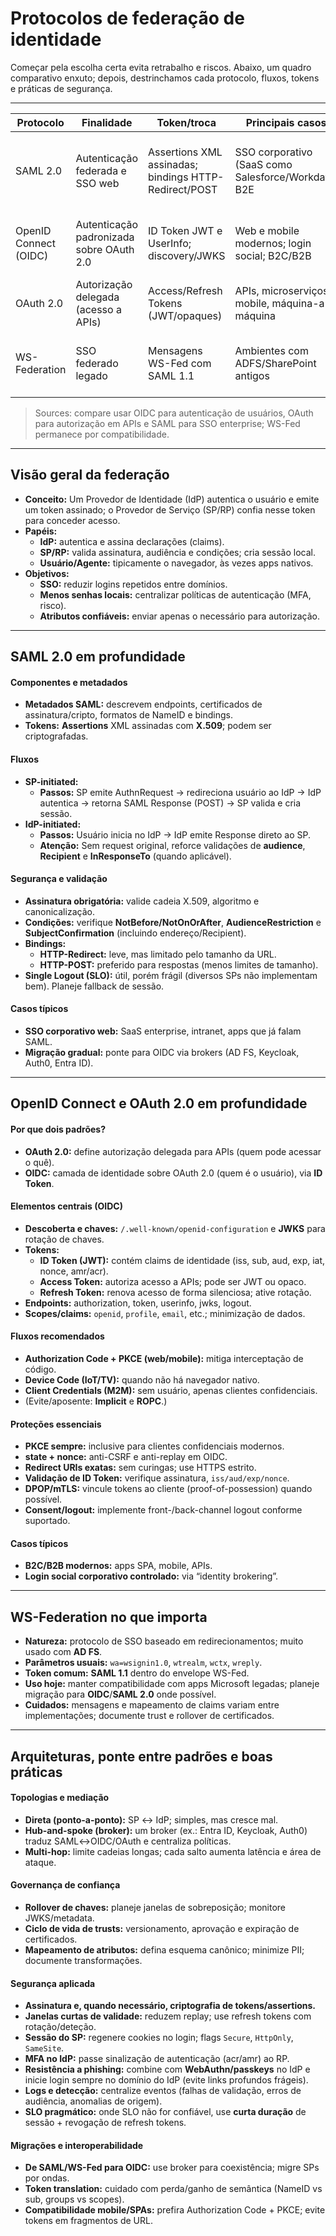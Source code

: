 ﻿# Protocolos de federação de identidade

Começar pela escolha certa evita retrabalho e riscos. Abaixo, um quadro comparativo enxuto; depois, destrinchamos cada protocolo, fluxos, tokens e práticas de segurança.

---

| Protocolo | Finalidade | Token/troca | Principais casos | Observações |
|---|---|---|---|---|
| SAML 2.0 | Autenticação federada e SSO web | Assertions XML assinadas; bindings HTTP-Redirect/POST | SSO corporativo (SaaS como Salesforce/Workday), B2E | Maduro e amplamente suportado em apps legadas; foco em navegador |
| OpenID Connect (OIDC) | Autenticação padronizada sobre OAuth 2.0 | ID Token JWT e UserInfo; discovery/JWKS | Web e mobile modernos; login social; B2C/B2B | Simples de integrar; ótimo para apps e APIs; combina com OAuth |
| OAuth 2.0 | Autorização delegada (acesso a APIs) | Access/Refresh Tokens (JWT/opaques) | APIs, microserviços, mobile, máquina-a-máquina | Não é login por si só; use OIDC para identidade |
| WS-Federation | SSO federado legado | Mensagens WS-Fed com SAML 1.1 | Ambientes com ADFS/SharePoint antigos | Útil para compatibilidade; costuma ser alvo de migração |

> Sources: compare usar OIDC para autenticação de usuários, OAuth para autorização em APIs e SAML para SSO enterprise; WS-Fed permanece por compatibilidade.

---

## Visão geral da federação

- **Conceito:** Um Provedor de Identidade (IdP) autentica o usuário e emite um token assinado; o Provedor de Serviço (SP/RP) confia nesse token para conceder acesso.
- **Papéis:**  
  - **IdP:** autentica e assina declarações (claims).  
  - **SP/RP:** valida assinatura, audiência e condições; cria sessão local.  
  - **Usuário/Agente:** tipicamente o navegador, às vezes apps nativos.
- **Objetivos:**  
  - **SSO:** reduzir logins repetidos entre domínios.  
  - **Menos senhas locais:** centralizar políticas de autenticação (MFA, risco).  
  - **Atributos confiáveis:** enviar apenas o necessário para autorização.

---

## SAML 2.0 em profundidade

#### Componentes e metadados
- **Metadados SAML:** descrevem endpoints, certificados de assinatura/cripto, formatos de NameID e bindings.  
- **Tokens:** **Assertions** XML assinadas com **X.509**; podem ser criptografadas.

#### Fluxos
- **SP-initiated:**  
  - **Passos:** SP emite AuthnRequest → redireciona usuário ao IdP → IdP autentica → retorna SAML Response (POST) → SP valida e cria sessão.  
- **IdP-initiated:**  
  - **Passos:** Usuário inicia no IdP → IdP emite Response direto ao SP.  
  - **Atenção:** Sem request original, reforce validações de **audience**, **Recipient** e **InResponseTo** (quando aplicável).

#### Segurança e validação
- **Assinatura obrigatória:** valide cadeia X.509, algoritmo e canonicalização.  
- **Condições:** verifique **NotBefore/NotOnOrAfter**, **AudienceRestriction** e **SubjectConfirmation** (incluindo endereço/Recipient).  
- **Bindings:**  
  - **HTTP-Redirect:** leve, mas limitado pelo tamanho da URL.  
  - **HTTP-POST:** preferido para respostas (menos limites de tamanho).  
- **Single Logout (SLO):** útil, porém frágil (diversos SPs não implementam bem). Planeje fallback de sessão.

#### Casos típicos
- **SSO corporativo web:** SaaS enterprise, intranet, apps que já falam SAML.  
- **Migração gradual:** ponte para OIDC via brokers (AD FS, Keycloak, Auth0, Entra ID).

---

## OpenID Connect e OAuth 2.0 em profundidade

#### Por que dois padrões?
- **OAuth 2.0:** define autorização delegada para APIs (quem pode acessar o quê).  
- **OIDC:** camada de identidade sobre OAuth 2.0 (quem é o usuário), via **ID Token**.

#### Elementos centrais (OIDC)
- **Descoberta e chaves:** `/.well-known/openid-configuration` e **JWKS** para rotação de chaves.  
- **Tokens:**  
  - **ID Token (JWT):** contém claims de identidade (iss, sub, aud, exp, iat, nonce, amr/acr).  
  - **Access Token:** autoriza acesso a APIs; pode ser JWT ou opaco.  
  - **Refresh Token:** renova acesso de forma silenciosa; ative rotação.  
- **Endpoints:** authorization, token, userinfo, jwks, logout.  
- **Scopes/claims:** `openid`, `profile`, `email`, etc.; minimização de dados.

#### Fluxos recomendados
- **Authorization Code + PKCE (web/mobile):** mitiga interceptação de código.  
- **Device Code (IoT/TV):** quando não há navegador nativo.  
- **Client Credentials (M2M):** sem usuário, apenas clientes confidenciais.  
- (Evite/aposente: **Implicit** e **ROPC**.)

#### Proteções essenciais
- **PKCE sempre:** inclusive para clientes confidenciais modernos.  
- **state + nonce:** anti-CSRF e anti-replay em OIDC.  
- **Redirect URIs exatas:** sem curingas; use HTTPS estrito.  
- **Validação de ID Token:** verifique assinatura, `iss/aud/exp/nonce`.  
- **DPOP/mTLS:** vincule tokens ao cliente (proof-of-possession) quando possível.  
- **Consent/logout:** implemente front-/back-channel logout conforme suportado.

#### Casos típicos
- **B2C/B2B modernos:** apps SPA, mobile, APIs.  
- **Login social corporativo controlado:** via “identity brokering”.

---

## WS-Federation no que importa

- **Natureza:** protocolo de SSO baseado em redirecionamentos; muito usado com **AD FS**.  
- **Parâmetros usuais:** `wa=wsignin1.0`, `wtrealm`, `wctx`, `wreply`.  
- **Token comum:** **SAML 1.1** dentro do envelope WS-Fed.  
- **Uso hoje:** manter compatibilidade com apps Microsoft legadas; planeje migração para **OIDC**/**SAML 2.0** onde possível.  
- **Cuidados:** mensagens e mapeamento de claims variam entre implementações; documente trust e rollover de certificados.

---

## Arquiteturas, ponte entre padrões e boas práticas

#### Topologias e mediação
- **Direta (ponto-a-ponto):** SP ↔ IdP; simples, mas cresce mal.  
- **Hub-and-spoke (broker):** um broker (ex.: Entra ID, Keycloak, Auth0) traduz SAML↔OIDC/OAuth e centraliza políticas.  
- **Multi-hop:** limite cadeias longas; cada salto aumenta latência e área de ataque.

#### Governança de confiança
- **Rollover de chaves:** planeje janelas de sobreposição; monitore JWKS/metadata.  
- **Ciclo de vida de trusts:** versionamento, aprovação e expiração de certificados.  
- **Mapeamento de atributos:** defina esquema canônico; minimize PII; documente transformações.

#### Segurança aplicada
- **Assinatura e, quando necessário, criptografia de tokens/assertions.**  
- **Janelas curtas de validade:** reduzem replay; use refresh tokens com rotação/deteção.  
- **Sessão do SP:** regenere cookies no login; flags `Secure`, `HttpOnly`, `SameSite`.  
- **MFA no IdP:** passe sinalização de autenticação (acr/amr) ao RP.  
- **Resistência a phishing:** combine com **WebAuthn/passkeys** no IdP e inicie login sempre no domínio do IdP (evite links profundos frágeis).  
- **Logs e detecção:** centralize eventos (falhas de validação, erros de audiência, anomalias de origem).  
- **SLO pragmático:** onde SLO não for confiável, use **curta duração** de sessão + revogação de refresh tokens.

#### Migrações e interoperabilidade
- **De SAML/WS-Fed para OIDC:** use broker para coexistência; migre SPs por ondas.  
- **Token translation:** cuidado com perda/ganho de semântica (NameID vs sub, groups vs scopes).  
- **Compatibilidade mobile/SPAs:** prefira Authorization Code + PKCE; evite tokens em fragmentos de URL.
